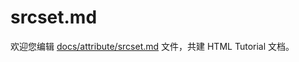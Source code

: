 srcset.md
===

欢迎您编辑 <a target="__blank" href="https://github.com/jaywcjlove/html-tutorial/blob/master/docs/attribute/srcset.md">docs/attribute/srcset.md</a> 文件，共建 HTML Tutorial 文档。